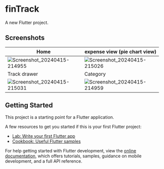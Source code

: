 # finTrack

A new Flutter project.

## Screenshots
Home | expense view (pie chart view)
--- | ---
![Screenshot_20240415-214955](https://github.com/Kaushikmak/FinTrack/assets/96010041/8f39e5c7-e84a-4a86-8dc7-e5fb669e9944) | ![Screenshot_20240415-215026](https://github.com/Kaushikmak/FinTrack/assets/96010041/7ef89090-ac20-422a-8e22-f9b097df7650)
Track drawer | Category
![Screenshot_20240415-215031](https://github.com/Kaushikmak/FinTrack/assets/96010041/f764822a-343d-4015-85c0-56bb784498d3) | ![Screenshot_20240415-214959](https://github.com/Kaushikmak/FinTrack/assets/96010041/5ab8a9a0-c4a2-4900-b10d-29674b45c11d)



## Getting Started

This project is a starting point for a Flutter application.

A few resources to get you started if this is your first Flutter project:

- [Lab: Write your first Flutter app](https://docs.flutter.dev/get-started/codelab)
- [Cookbook: Useful Flutter samples](https://docs.flutter.dev/cookbook)

For help getting started with Flutter development, view the
[online documentation](https://docs.flutter.dev/), which offers tutorials,
samples, guidance on mobile development, and a full API reference.
